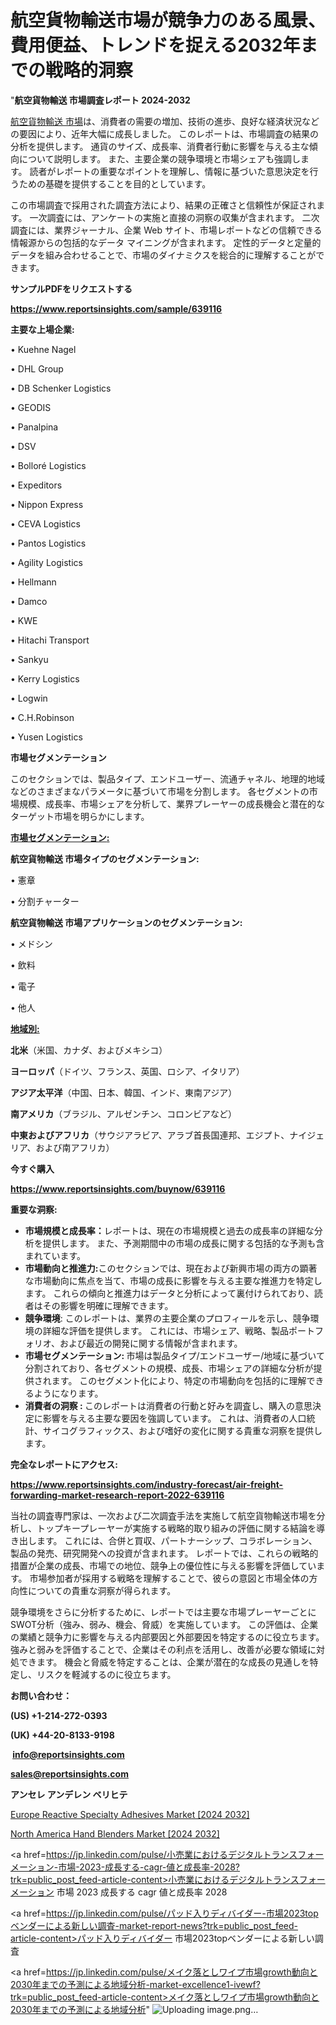 # 航空貨物輸送市場が競争力のある風景、費用便益、トレンドを捉える2032年までの戦略的洞察

"<strong>航空貨物輸送 市場調査レポート 2024-2032</strong>

<a href=https://www.reportsinsights.com/sample/639116>航空貨物輸送 市場</a>は、消費者の需要の増加、技術の進歩、良好な経済状況などの要因により、近年大幅に成長しました。 このレポートは、市場調査の結果の分析を提供します。 通貨のサイズ、成長率、消費者行動に影響を与える主な傾向について説明します。 また、主要企業の競争環境と市場シェアも強調します。 読者がレポートの重要なポイントを理解し、情報に基づいた意思決定を行うための基礎を提供することを目的としています。

この市場調査で採用された調査方法により、結果の正確さと信頼性が保証されます。 一次調査には、アンケートの実施と直接の洞察の収集が含まれます。 二次調査には、業界ジャーナル、企業 Web サイト、市場レポートなどの信頼できる情報源からの包括的なデータ マイニングが含まれます。 定性的データと定量的データを組み合わせることで、市場のダイナミクスを総合的に理解することができます。

<strong><b>サンプルPDFをリクエストする</b></strong>

<a href=https://www.reportsinsights.com/sample/639116><strong><u>https://www.reportsinsights.com/sample/639116</u></strong></a>

<strong>主要な上場企業:</strong>

• Kuehne Nagel

• DHL Group

• DB Schenker Logistics

• GEODIS

• Panalpina

• DSV

• Bolloré Logistics

• Expeditors

• Nippon Express

• CEVA Logistics

• Pantos Logistics

• Agility Logistics

• Hellmann

• Damco

• KWE

• Hitachi Transport

• Sankyu

• Kerry Logistics

• Logwin

• C.H.Robinson

• Yusen Logistics

<strong>市場セグメンテーション</strong>

このセクションでは、製品タイプ、エンドユーザー、流通チャネル、地理的地域などのさまざまなパラメータに基づいて市場を分割します。 各セグメントの市場規模、成長率、市場シェアを分析して、業界プレーヤーの成長機会と潜在的なターゲット市場を明らかにします。

<strong><u>市場セグメンテーション</u></strong><strong><u>:</u></strong>

<strong>航空貨物輸送 市場タイプのセグメンテーション:</strong>

• 憲章

• 分割チャーター

<strong>航空貨物輸送 市場アプリケーションのセグメンテーション:</strong>

• メドシン

• 飲料

• 電子

• 他人

<strong><u>地域別</u></strong><strong><u>:</u></strong>

<strong>北米</strong>（米国、カナダ、およびメキシコ）

<strong>ヨーロッパ</strong>（ドイツ、フランス、英国、ロシア、イタリア）

<strong>アジア太平洋</strong>（中国、日本、韓国、インド、東南アジア）

<strong>南アメリカ</strong>（ブラジル、アルゼンチン、コロンビアなど）

<strong>中東およびアフリカ</strong>（サウジアラビア、アラブ首長国連邦、エジプト、ナイジェリア、および南アフリカ）

<strong>今すぐ購入</strong>

<a href=https://www.reportsinsights.com/buynow/639116><strong><u>https://www.reportsinsights.com/buynow/639116</u></strong></a>

<strong>重要な洞察:</strong>
<ul>
  <li><strong>市場規模と成長率：</strong>レポートは、現在の市場規模と過去の成長率の詳細な分析を提供します。 また、予測期間中の市場の成長に関する包括的な予測も含まれています。</li>
  <li><strong>市場動向と推進力:</strong>このセクションでは、現在および新興市場の両方の顕著な市場動向に焦点を当て、市場の成長に影響を与える主要な推進力を特定します。 これらの傾向と推進力はデータと分析によって裏付けられており、読者はその影響を明確に理解できます。</li>
  <li><strong>競争環境</strong>: このレポートは、業界の主要企業のプロフィールを示し、競争環境の詳細な評価を提供します。 これには、市場シェア、戦略、製品ポートフォリオ、および最近の開発に関する情報が含まれます。</li>
  <li><strong>市場セグメンテーション: </strong>市場は製品タイプ/エンドユーザー/地域に基づいて分割されており、各セグメントの規模、成長、市場シェアの詳細な分析が提供されます。 このセグメント化により、特定の市場動向を包括的に理解できるようになります。</li>
  <li><strong>消費者の洞察 : </strong>このレポートは消費者の行動と好みを調査し、購入の意思決定に影響を与える主要な要因を強調しています。 これは、消費者の人口統計、サイコグラフィックス、および嗜好の変化に関する貴重な洞察を提供します。</li>
</ul>
<strong>完全なレポートにアクセス:</strong>

<a href=https://www.reportsinsights.com/industry-forecast/air-freight-forwarding-market-research-report-2022-639116><strong><u><b>https://www.reportsinsights.com/industry-forecast/air-freight-forwarding-market-research-report-2022-639116</b></u></strong></a>

当社の調査専門家は、一次および二次調査手法を実施して航空貨物輸送市場を分析し、トップキープレーヤーが実施する戦略的取り組みの評価に関する結論を導き出します。 これには、合併と買収、パートナーシップ、コラボレーション、製品の発売、研究開発への投資が含まれます。 レポートでは、これらの戦略的措置が企業の成長、市場での地位、競争上の優位性に与える影響を評価しています。 市場参加者が採用する戦略を理解することで、彼らの意図と市場全体の方向性についての貴重な洞察が得られます。

競争環境をさらに分析するために、レポートでは主要な市場プレーヤーごとにSWOT分析（強み、弱み、機会、脅威）を実施しています。 この評価は、企業の業績と競争力に影響を与える内部要因と外部要因を特定するのに役立ちます。 強みと弱みを評価することで、企業はその利点を活用し、改善が必要な領域に対処できます。 機会と脅威を特定することは、企業が潜在的な成長の見通しを特定し、リスクを軽減するのに役立ちます。

<strong>お問い合わせ：</strong>

<strong>(US) +1-214-272-0393</strong>

<strong>(UK) +44-20-8133-9198</strong>

<strong> </strong><a href=info@reportsinsights.com><strong><u>info@reportsinsights.com</u></strong></a>

<a href=sales@reportsinsights.com><strong><u>sales@reportsinsights.com</u></strong></a>

<strong>アンセレ アンデレン ベリヒテ</strong>

<a href=https://www.linkedin.com/pulse/europe-reactive-specialty-adhesives-markets-analysis-s4bbe/>Europe Reactive Specialty Adhesives Market [2024 2032]</a>

<a href=https://www.linkedin.com/pulse/north-america-hand-blenders-market-emerging-dl0xf/>North America Hand Blenders Market [2024 2032]</a>

<a href=https://jp.linkedin.com/pulse/小売業におけるデジタルトランスフォーメーション-市場-2023-成長する-cagr-値と成長率-2028?trk=public_post_feed-article-content>小売業におけるデジタルトランスフォーメーション 市場 2023 成長する cagr 値と成長率 2028</a>

<a href=https://jp.linkedin.com/pulse/パッド入りディバイダー-市場2023topベンダーによる新しい調査-market-report-news?trk=public_post_feed-article-content>パッド入りディバイダー 市場2023topベンダーによる新しい調査</a>

<a href=https://jp.linkedin.com/pulse/メイク落としワイプ市場growth動向と2030年までの予測による地域分析-market-excellence1-ivewf?trk=public_post_feed-article-content>メイク落としワイプ市場growth動向と2030年までの予測による地域分析</a>"
![Uploading image.png…]()
